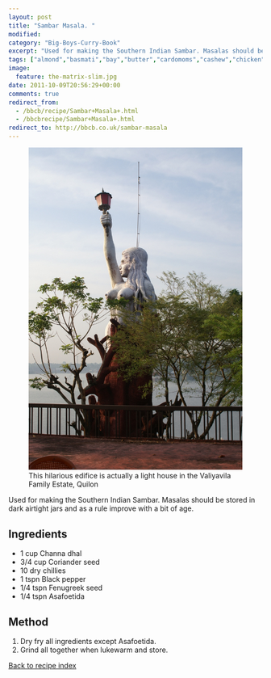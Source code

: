 ```yaml
---
layout: post
title: "Sambar Masala. "
modified:
category: "Big-Boys-Curry-Book"
excerpt: "Used for making the Southern Indian Sambar. Masalas should be stored in dark airtight jars"
tags: ["almond","basmati","bay","butter","cardomoms","cashew","chicken","cinnamon","cloves","cumin","ghee","lamb","mace","nuts","pepper","rice","saffron","turmeric"]
image:
  feature: the-matrix-slim.jpg
date: 2011-10-09T20:56:29+00:00
comments: true
redirect_from: 
  - /bbcb/recipe/Sambar+Masala+.html
  - /bbcbrecipe/Sambar+Masala+.html
redirect_to: http://bbcb.co.uk/sambar-masala
---
```


<figure>
	<a href="/images/bbcb/pict2309.jpg" alt="Quilon, Kerala, India" title="Quilon, Kerala, India &#169; Ashley Kitson 12/09/2011"><img src="/images/bbcb/pict2309.jpg"/></a>
	<figcaption>This hilarious edifice is actually a light house in the Valiyavila Family Estate, Quilon</figcaption>
</figure>

Used for making the Southern Indian Sambar. Masalas should be stored in dark airtight jars and as a rule improve with a bit of age.
        
## Ingredients
        
<ul><li>1 cup Channa dhal</li><li>3/4 cup Coriander seed</li><li>10 dry chillies</li><li>1 tspn Black pepper</li><li>1/4 tspn Fenugreek seed</li><li>1/4 tspn Asafoetida</li></ul>
        
## Method

<ol><li>Dry fry all ingredients except Asafoetida.</li><li>Grind all together when lukewarm and store.</li></ol>   

<a href="/bbcb">Back to recipe index</a>      